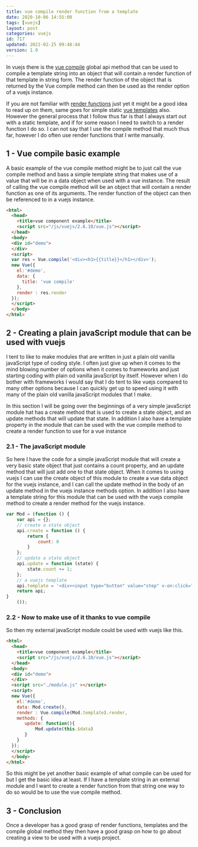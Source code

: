 ```yaml
---
title: vue compile render function from a template
date: 2020-10-06 14:55:00
tags: [vuejs]
layout: post
categories: vuejs
id: 717
updated: 2021-02-25 09:48:44
version: 1.9
---
```


In vuejs there is the [vue compile](https://vuejs.org/v2/api/#Vue-compile) global api method that can be used to compile a template string into an object that will contain a render function of that template in string form. The render function of the object that is returned by the Vue compile method can then be used as the render option of a vuejs instance.

If you are not familiar with [render functions](/2019/05/12/vuejs-render/) just yet it might be a good idea to read up on them, same goes for simple static [vue templates](/2019/05/07/vuejs-template/) also. However the general process that I follow thus far is that I always start out with a static template, and if for some reason I need to switch to a render function I do so. I can not say that I use the compile method that much thus far, however I do often use render functions that I write manually.

<!-- more -->

## 1 - Vue compile basic example

A basic example of the vue compile method might be to just call the vue compile method and bass a simple template string that makes use of a value that will be in a data object when used with a vue instance. The result of calling the vue compile method will be an object that will contain a render function as one of its arguments. The render function of the object can then be referenced to in a vuejs instance.

```html
<html>
  <head>
    <title>vue component example</title>
    <script src="/js/vuejs/2.6.10/vue.js"></script>
  </head>
  <body>
  <div id="demo">
  </div>
  <script>
  var res = Vue.compile('<div><h1>{{title}}</h1></div>');
  new Vue({
    el:'#demo',
    data: {
      title: 'vue compile'
    },
    render : res.render
  });
  </script>
  </body>
</html>
```

## 2 - Creating a plain javaScript module that can be used with vuejs

I tent to like to make modules that are written in just a plain old vanilla javaScript type of coding style. I often just give up when it comes to the mind blowing number of options when it comes to frameworks and just starting coding with plain od vanilla javaScript by itself. However when I do bother with frameworks I would say that I do tent to like vuejs compared to many other options because I can quickly get up to speed using it with many of the plain old vanilla javaScript modules that I make.

In this section I will be going over the beginnings of a very simple javaScript module hat has a create method that is used to create a state object, and an update methods that will update that state. In addition I also have a template property in the module that can be used with the vue compile method to create a render function to use for a vue instance

### 2.1 - The javaScript module

So here I have the code for a simple javaScript module that will create a very basic state object that just contains a count property, and an update method that will just add one to that state object. When it comes to using vuejs I can use the create object of this module to create a vue data object for the vuejs instance, and I can call the update method in the body of an update method in the vuejs instance methods option. In addition I also have a template string for this module that can be used with the vuejs compile method to create a render method for the vuejs instance.

```js
var Mod = (function () {
    var api = {};
    // create a state object
    api.create = function () {
        return {
            count: 0
        }
    };
    // update a state object
    api.update = function (state) {
        state.count += 1;
    };
    // a vuejs template
    api.template = '<div><input type="button" value="step" v-on:click="update"><span> {{count}} </span></div>';
    return api;
}
    ());
```

### 2.2 - Now to make use of it thanks to vue compile

So then my external javaScript module could be used with vuejs like this.

```html
<html>
  <head>
    <title>vue component example</title>
    <script src="/js/vuejs/2.6.10/vue.js"></script>
  </head>
  <body>
  <div id="demo">
  </div>
  <script src="./module.js" ></script>
  <script>
  new Vue({
    el:'#demo',
    data: Mod.create(),
    render : Vue.compile(Mod.template).render,
    methods: {
       update: function(){
           Mod.update(this.$data)
       }
    }
  });
  </script>
  </body>
</html>
```

So this might be yet another basic example of what compile can be used for but I get the basic idea at least. If I have a template string in an external module and I want to create a render function from that string one way to do so would be to use the vue compile method.

## 3 - Conclusion

Once a developer has a good grasp of render functions, templates and the compile global method they then have a good grasp on how to go about creating a view to be used with a vuejs project.